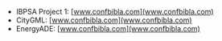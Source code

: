 * IBPSA Project 1: [www.confbibla.com](www.confbibla.com)
* CityGML: [www.confbibla.com](www.confbibla.com)
* EnergyADE: [www.confbibla.com](www.confbibla.com)
